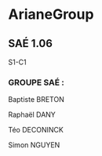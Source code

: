 # ArianeGroup
## SAÉ 1.06

S1-C1

### GROUPE SAÉ :

Baptiste BRETON

Raphaël DANY

Téo DECONINCK

Simon NGUYEN


